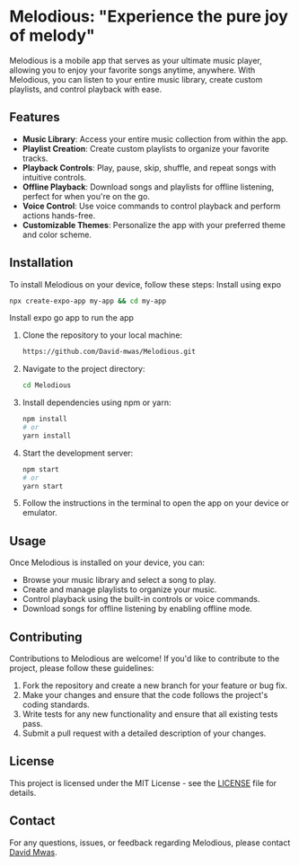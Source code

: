 # Melodious: "Experience the pure joy of melody"

Melodious is a mobile app that serves as your ultimate music player, allowing you to enjoy your favorite songs anytime, anywhere. With Melodious, you can listen to your entire music library, create custom playlists, and control playback with ease.

## Features

- **Music Library**: Access your entire music collection from within the app.
- **Playlist Creation**: Create custom playlists to organize your favorite tracks.
- **Playback Controls**: Play, pause, skip, shuffle, and repeat songs with intuitive controls.
- **Offline Playback**: Download songs and playlists for offline listening, perfect for when you're on the go.
- **Voice Control**: Use voice commands to control playback and perform actions hands-free.
- **Customizable Themes**: Personalize the app with your preferred theme and color scheme.

## Installation

To install Melodious on your device, follow these steps:
Install using expo

```bash
npx create-expo-app my-app && cd my-app
```

Install expo go app to run the app

1. Clone the repository to your local machine:

   ```bash
   https://github.com/David-mwas/Melodious.git
   ```

2. Navigate to the project directory:

   ```bash
   cd Melodious
   ```

3. Install dependencies using npm or yarn:

   ```bash
   npm install
   # or
   yarn install
   ```

4. Start the development server:

   ```bash
   npm start
   # or
   yarn start
   ```

5. Follow the instructions in the terminal to open the app on your device or emulator.

## Usage

Once Melodious is installed on your device, you can:

- Browse your music library and select a song to play.
- Create and manage playlists to organize your music.
- Control playback using the built-in controls or voice commands.
- Download songs for offline listening by enabling offline mode.

## Contributing

Contributions to Melodious are welcome! If you'd like to contribute to the project, please follow these guidelines:

1. Fork the repository and create a new branch for your feature or bug fix.
2. Make your changes and ensure that the code follows the project's coding standards.
3. Write tests for any new functionality and ensure that all existing tests pass.
4. Submit a pull request with a detailed description of your changes.

## License

This project is licensed under the MIT License - see the [LICENSE](LICENSE) file for details.

## Contact

For any questions, issues, or feedback regarding Melodious, please contact [David Mwas](mailto:dmwas704@gmail.com).
